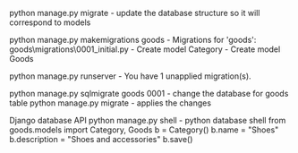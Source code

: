 python manage.py  migrate -   update the database structure so it will correspond to models

python manage.py makemigrations goods -
Migrations for 'goods':
  goods\migrations\0001_initial.py
    - Create model Category
    - Create model Goods


python manage.py runserver -
You have 1 unapplied migration(s).

python  manage.py sqlmigrate goods 0001 -  change the database for goods table
python manage.py migrate -  applies the changes

Django database API
python manage.py  shell -  python database shell
from goods.models import Category, Goods
b = Category()
b.name = "Shoes"
b.description = "Shoes and accessories"
b.save()

